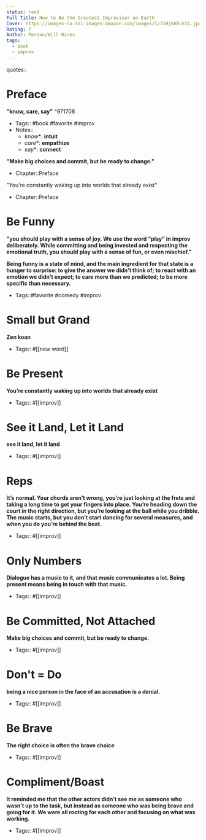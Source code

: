 ```yaml
---
status: read
Full Title: How to Be the Greatest Improviser on Earth
Cover: https://images-na.ssl-images-amazon.com/images/I/71HjkKEcktL.jpg
Rating: 7
Author: Person/Will Hines
tags:
  - book
  - improv
---
```

quotes::
# Preface

__"know, care, say"__ ^971708
  - Tags:: #book #favorite #improv
- Notes::
    - *know**: __intuit__
    - *care**: __empathize__
    - *say**: __connect__

__"Make big choices and commit, but be ready to change."__
- Chapter::Preface

"You’re constantly waking up into worlds that already exist"
- Chapter::Preface

# Be Funny
__"you should play with a sense of joy. We use the word “play” in improv deliberately. While committing and being invested and respecting the emotional truth, you should play with a sense of fun, or even mischief."__

__Being funny is a state of mind, and the main ingredient for that state is a hunger to surprise: to give the answer we didn’t think of; to react with an emotion we didn’t expect; to care more than we predicted; to be more specific than necessary.__
  - Tags::#favorite #comedy #improv
# Small but Grand
__Zen koan__
  - Tags:: #[[new word]]
# Be Present
__You’re constantly waking up into worlds that already exist__
  - Tags:: #[[improv]]
# See it Land, Let it Land
__see it land, let it land__
  - Tags:: #[[improv]]
# Reps
__It’s normal. Your chords aren’t wrong, you’re just looking at the frets and taking a long time to get your fingers into place. You’re heading down the court in the right direction, but you’re looking at the ball while you dribble. The music starts, but you don’t start dancing for several measures, and when you do you’re behind the beat.__
  - Tags:: #[[improv]]
# Only Numbers
__Dialogue has a music to it, and that music communicates a lot. Being present means being in touch with that music.__
  - Tags:: #[[improv]]
# Be Committed, Not Attached
__Make big choices and commit, but be ready to change.__
  - Tags:: #[[improv]]
# Don't = Do
__being a nice person in the face of an accusation is a denial.__
  - Tags:: #[[improv]]
# Be Brave
__The right choice is often the brave choice__
  - Tags:: #[[improv]]
# Compliment/Boast
__It reminded me that the other actors didn’t see me as someone who wasn’t up to the task, but instead as someone who was being brave and going for it. We were all rooting for each other and focusing on what was working.__
  - Tags:: #[[improv]]
